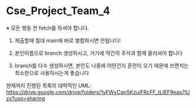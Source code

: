 # Cse_Project_Team_4

※ 모든 행동 전 fetch를 하셔야 합니다.

1. 제출할때 절대 main에 바로 병합하시면 안됩니다!

2. 본인이름으로 branch 생성하시고, 거기에 약간의 주석과 함께 올리셔야 합니다

3. branch를 다수 생성하시면, 본인도 나중에 어떤건지 혼란이 오기 때문에 브랜치는 최소한으로 사용하시는게 좋습니다

현재까지 진행된 목록의 대략적인 UML:
https://drive.google.com/drive/folders/1yFWyCqn5KzuiFRcFF_tLIEF9eas7lUzx?usp=sharing
